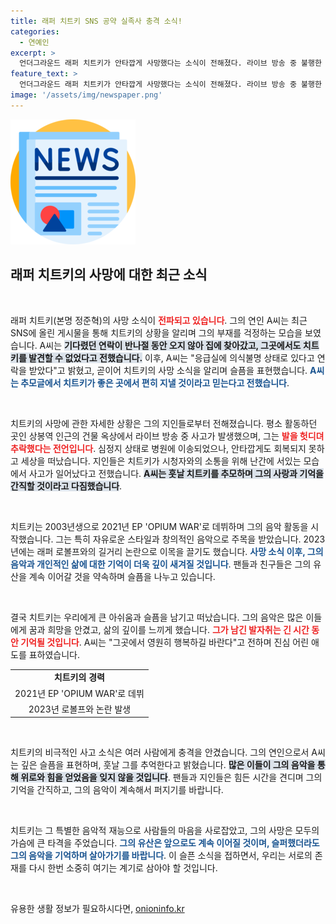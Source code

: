 ```yaml
---
title: 래퍼 치트키 SNS 공약 실족사 충격 소식!
categories:
  - 연예인
excerpt: >
  언더그라운드 래퍼 치트키가 안타깝게 사망했다는 소식이 전해졌다. 라이브 방송 중 불행한 사고로 세상을 떠난 그는 많은 이들의 사랑을 받았다. 친구와 연인의 애도 메시지가 가슴 아프고, 그의 음악과 추억은 영원히 남을 것이다.
feature_text: >
  언더그라운드 래퍼 치트키가 안타깝게 사망했다는 소식이 전해졌다. 라이브 방송 중 불행한 사고로 세상을 떠난 그는 많은 이들의 사랑을 받았다. 친구와 연인의 애도 메시지가 가슴 아프고, 그의 음악과 추억은 영원히 남을 것이다.
image: '/assets/img/newspaper.png'
---
```


<p><img src="/assets/img/newspaper.png" alt="kimp 속보" /></p>

<h2 data-ke-size="size26">래퍼 치트키의 사망에 대한 최근 소식</h2>

<p data-ke-size="size16">&nbsp;</p>

<p>래퍼 치트키(본명 정준혁)의 사망 소식이 <b><span style="color: #ee2323;">전파되고 있습니다</span></b>. 그의 연인 A씨는 최근 SNS에 올린 게시물을 통해 치트키의 상황을 알리며 그의 부재를 걱정하는 모습을 보였습니다. A씨는 <b><span style="background-color: #21538527;">기다렸던 연락이 반나절 동안 오지 않아 집에 찾아갔고, 그곳에서도 치트키를 발견할 수 없었다고 전했습니다.</span></b> 이후, A씨는 "응급실에 의식불명 상태로 있다고 연락을 받았다"고 밝혔고, 곧이어 치트키의 사망 소식을 알리며 슬픔을 표현했습니다. <b><span style="color: #1a5490;">A씨는 추모글에서 치트키가 좋은 곳에서 편히 지낼 것이라고 믿는다고 전했습니다</span></b>.</p>

<p data-ke-size="size16">&nbsp;</p>

<p>치트키의 사망에 관한 자세한 상황은 그의 지인들로부터 전해졌습니다. 평소 활동하던 곳인 상봉역 인근의 건물 옥상에서 라이브 방송 중 사고가 발생했으며, 그는 <b><span style="color: #ee2323;">발을 헛디뎌 추락했다는 전언입니다</span></b>. 심정지 상태로 병원에 이송되었으나, 안타깝게도 회복되지 못하고 세상을 떠났습니다. 지인들은 치트키가 시청자와의 소통을 위해 난간에 서있는 모습에서 사고가 일어났다고 전했습니다. <b><span style="background-color: #21538527;">A씨는 훗날 치트키를 추모하며 그의 사랑과 기억을 간직할 것이라고 다짐했습니다</span></b>.</p>

<p data-ke-size="size16">&nbsp;</p>

<p>치트키는 2003년생으로 2021년 EP 'OPIUM WAR'로 데뷔하며 그의 음악 활동을 시작했습니다. 그는 특히 자유로운 스타일과 창의적인 음악으로 주목을 받았습니다. 2023년에는 래퍼 로볼프와의 길거리 논란으로 이목을 끌기도 했습니다. <b><span style="color: #1a5490;">사망 소식 이후, 그의 음악과 개인적인 삶에 대한 기억이 더욱 깊이 새겨질 것입니다</span></b>. 팬들과 친구들은 그의 유산을 계속 이어갈 것을 약속하며 슬픔을 나누고 있습니다.</p>

<p data-ke-size="size16">&nbsp;</p>

<p>결국 치트키는 우리에게 큰 아쉬움과 슬픔을 남기고 떠났습니다. 그의 음악은 많은 이들에게 꿈과 희망을 안겼고, 삶의 깊이를 느끼게 했습니다. <b><span style="color: #ee2323;">그가 남긴 발자취는 긴 시간 동안 기억될 것입니다</span></b>. A씨는 "그곳에서 영원히 행복하길 바란다"고 전하며 진심 어린 애도를 표하였습니다.</p>

<table style="width: 100%; border-collapse: collapse;">
  <tr>
    <td style="text-align: center; height: 17px;"><b>치트키의 경력</b></td>
  </tr>
  <tr>
    <td style="text-align: center; height: 17px;">2021년 EP 'OPIUM WAR'로 데뷔</td>
  </tr>
  <tr>
    <td style="text-align: center; height: 17px;">2023년 로볼프와 논란 발생</td>
  </tr>
</table>

<p data-ke-size="size16">&nbsp;</p>

<p>치트키의 비극적인 사고 소식은 여러 사람에게 충격을 안겼습니다. 그의 연인으로서 A씨는 깊은 슬픔을 표현하며, 훗날 그를 추억한다고 밝혔습니다. <b><span style="background-color: #21538527;">많은 이들이 그의 음악을 통해 위로와 힘을 얻었음을 잊지 않을 것입니다</span></b>. 팬들과 지인들은 힘든 시간을 견디며 그의 기억을 간직하고, 그의 음악이 계속해서 퍼지기를 바랍니다. </p>

<p data-ke-size="size16">&nbsp;</p>

<p>치트키는 그 특별한 음악적 재능으로 사람들의 마음을 사로잡았고, 그의 사망은 모두의 가슴에 큰 타격을 주었습니다. <b><span style="color: #1a5490;">그의 유산은 앞으로도 계속 이어질 것이며, 슬퍼했더라도 그의 음악을 기억하며 살아가기를 바랍니다</span></b>. 이 슬픈 소식을 접하면서, 우리는 서로의 존재를 다시 한번 소중히 여기는 계기로 삼아야 할 것입니다.</p>

<p data-ke-size="size16">&nbsp;</p>
유용한 생활 정보가 필요하시다면, <a href="https://onioninfo.kr" rel="dofollow">onioninfo.kr</a>


